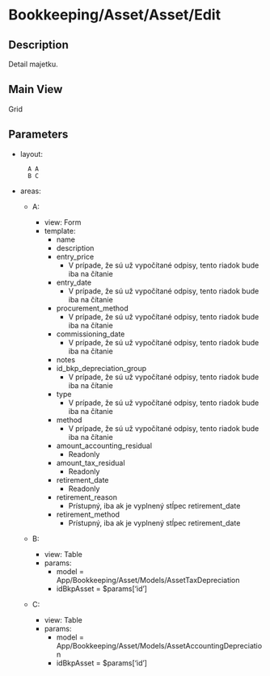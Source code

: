 # Bookkeeping/Asset/Asset/Edit

## Description

Detail majetku.

## Main View

Grid

## Parameters

* layout:
  ```
    A A
    B C
  ```
* areas:
  * A:
    * view: Form
    * template:
      * name
      * description
      * entry_price
        * V prípade, že sú už vypočítané odpisy, tento riadok bude iba na čítanie
      * entry_date
        * V prípade, že sú už vypočítané odpisy, tento riadok bude iba na čítanie
      * procurement_method
        * V prípade, že sú už vypočítané odpisy, tento riadok bude iba na čítanie
      * commissioning_date
        * V prípade, že sú už vypočítané odpisy, tento riadok bude iba na čítanie
      * notes
      * id_bkp_depreciation_group
        * V prípade, že sú už vypočítané odpisy, tento riadok bude iba na čítanie
      * type
        * V prípade, že sú už vypočítané odpisy, tento riadok bude iba na čítanie
      * method
        * V prípade, že sú už vypočítané odpisy, tento riadok bude iba na čítanie
      * amount_accounting_residual
        * Readonly
      * amount_tax_residual
        * Readonly
      * retirement_date
        * Readonly
      * retirement_reason
        * Prístupný, iba ak je vyplnený stĺpec retirement_date
      * retirement_method
        * Prístupný, iba ak je vyplnený stĺpec retirement_date

  * B:
    * view: Table
    * params:
      * model = App/Bookkeeping/Asset/Models/AssetTaxDepreciation
      * idBkpAsset = $params[‘id’]

  * C:
    * view: Table
    * params:
      * model = App/Bookkeeping/Asset/Models/AssetAccountingDepreciation
      * idBkpAsset = $params[‘id’]
